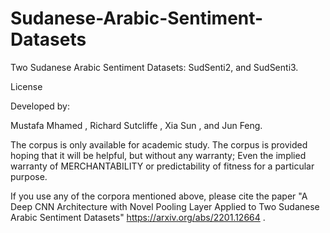 # Sudanese-Arabic-Sentiment-Datasets
Two Sudanese Arabic Sentiment Datasets: SudSenti2, and SudSenti3.

License

Developed by:

Mustafa Mhamed , Richard Sutcliffe , Xia Sun , and Jun Feng.


The corpus is only available for academic study. The corpus is provided hoping that it will be helpful, but without any warranty; Even the implied warranty of  MERCHANTABILITY or predictability of fitness for a particular purpose.


If you use any of the corpora mentioned above, please cite the paper "A Deep CNN Architecture with Novel Pooling Layer Applied to Two Sudanese Arabic Sentiment Datasets" https://arxiv.org/abs/2201.12664 .

